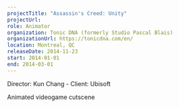 ```yaml
---
projectTitle: "Assassin's Creed: Unity"
projectUrl: 
role: Animator
organization: Tonic DNA (formerly Studio Pascal Blais)
organizationUrl: https://tonicdna.com/en/
location: Montreal, QC
releaseDate: 2014-11-23
start: 2014-01-01
end: 2014-03-01
---
```


Director: Kun Chang - Client: Ubisoft

Animated videogame cutscene
